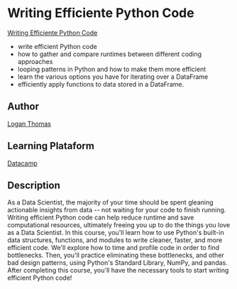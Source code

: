 # Writing Efficiente Python Code

[Writing Efficiente Python Code](https://app.datacamp.com/learn/courses/writing-efficient-python-code)
- write efficient Python code
- how to gather and compare runtimes between different coding approaches
- looping patterns in Python and how to make them more efficient
- learn the various options you have for iterating over a DataFrame
- efficiently apply functions to data stored in a DataFrame.

## Author
[Logan Thomas](https://www.datacamp.com/instructors/loganthomas)

## Learning Plataform
[Datacamp](https://app.datacamp.com/learn)

## Description
As a Data Scientist, the majority of your time should be spent gleaning actionable insights from data -- not waiting for your code to finish running. Writing efficient Python code can help reduce runtime and save computational resources, ultimately freeing you up to do the things you love as a Data Scientist. In this course, you'll learn how to use Python's built-in data structures, functions, and modules to write cleaner, faster, and more efficient code. We'll explore how to time and profile code in order to find bottlenecks. Then, you'll practice eliminating these bottlenecks, and other bad design patterns, using Python's Standard Library, NumPy, and pandas. After completing this course, you'll have the necessary tools to start writing efficient Python code!
